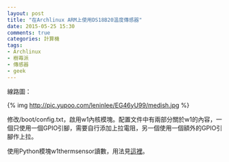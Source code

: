 ```yaml
---
layout: post
title: "在Archlinux ARM上使用DS18B20溫度傳感器"
date: 2015-05-25 15:30
comments: true
categories: 計算機
tags:
- Archlinux
- 樹苺派
- 傳感器
- geek
---
```


線路圖：

{% img http://pic.yupoo.com/leninlee/EG46yU99/medish.jpg %}

修改/boot/config.txt，啟用w1內核模塊。配置文件中有兩部分關於w1的內容，一個只使用一個GPIO引腳，需要自行添加上拉電阻，另一個使用一個額外的GPIO引腳作上拉。

使用Python模塊w1thermsensor讀數，用法見[這裡](https://github.com/timofurrer/w1thermsensor)。

